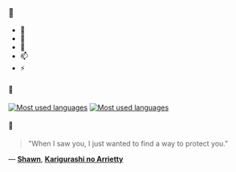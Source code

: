 ### 👋

- 🔭
- 🌱
- 💬
- 📫
- ⚡

#### 🧏

[![Most used languages](https://github-readme-stats-aynah.vercel.app/api/top-langs/?username=aynh&theme=solarized-dark&langs_count=6&layout=compact&hide_title=true)](https://github.com/anuraghazra/github-readme-stats#gh-dark-mode-only)
[![Most used languages](https://github-readme-stats-aynah.vercel.app/api/top-langs/?username=aynh&theme=solarized-light&langs_count=6&layout=compact&hide_title=true)](https://github.com/anuraghazra/github-readme-stats#gh-light-mode-only)

#### 💬

> "When I saw you, I just wanted to find a way to protect you."

&mdash; [**Shawn**](https://myanimelist.net/character.php?q=Shawn&cat=character), [**Karigurashi no Arrietty**](https://myanimelist.net/search/all?q=Karigurashi%20no%20Arrietty&cat=all)
